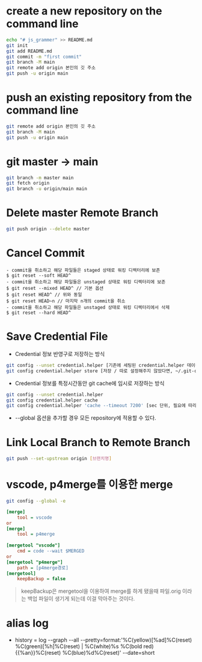 # create a new repository on the command line
```bash
echo "# js_grammer" >> README.md
git init
git add README.md
git commit -m "first commit"
git branch -M main
git remote add origin 본인의 깃 주소
git push -u origin main
```

# push an existing repository from the command line
```bash
git remote add origin 본인의 깃 주소
git branch -M main
git push -u origin main
```

# git master -> main
```bash
git branch -m master main
git fetch origin
git branch -u origin/main main
```

# Delete master Remote Branch 
```bash
git push origin --delete master
```

# Cancel Commit
```
- commit을 취소하고 해당 파일들은 staged 상태로 워킹 디렉터리에 보존
$ git reset --soft HEAD^
- commit을 취소하고 해당 파일들은 unstaged 상태로 워킹 디렉터리에 보존
$ git reset --mixed HEAD^ // 기본 옵션
$ git reset HEAD^ // 위와 동일
$ git reset HEAD~n // 마지막 n개의 commit을 취소
- commit을 취소하고 해당 파일들은 unstaged 상태로 워킹 디렉터리에서 삭제
$ git reset --hard HEAD^
```

# Save Credential File

- Credential 정보 반영구로 저장하는 방식
```bash
git config --unset credential.helper [기존에 세팅된 credential.helper 데이터를 해제]
git config credential.helper store [저장 / 따로 설정해주지 않았다면, ~/.git-credentials에 저장
```

- Credential 정보를 특정시간동안 git cache에 임시로 저장하는 방식
```bash
git config --unset credential.helper
git config credential.helper cache
git config credential.helper 'cache --timeout 7200' [sec 단위, 필요에 따라 변경가능 Default는 900초]
```
* --global 옵션을 추가할 경우 모든 repository에 적용할 수 있다.

# Link Local Branch to Remote Branch

```bash
git push --set-upstream origin [브랜치명]
```

# vscode, p4merge를 이용한 merge
```bash
git config --global -e
```

```ini
[merge]
	tool = vscode
or
[merge]
	tool = p4merge
	
[mergetool "vscode"]
	cmd = code --wait $MERGED
or
[mergetool "p4merge"]
	path = [p4merge경로]
[mergetool]
	keepBackup = false
```

> keepBackup은 mergetool을 이용하여 merge를 하게 됐을때 파일.orig 이라는 백업 파일이 생기게 되는데 이걸 막아주는 것이다.

# alias log
- history = log --graph --all --pretty=format:'%C(yellow)[%ad]%C(reset) %C(green)[%h]%C(reset) | %C(white)%s %C(bold red){{%an}}%C(reset) %C(blue)%d%C(reset)' --date=short

